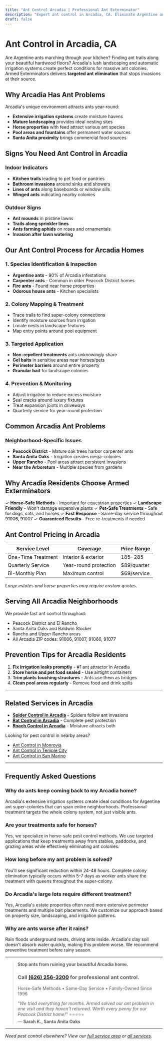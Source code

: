 ```yaml
---
title: "Ant Control Arcadia | Professional Ant Exterminator"
description: "Expert ant control in Arcadia, CA. Eliminate Argentine ants and carpenter ants fast. Pet-safe treatments. Licensed & insured. Call (626) 256-3200."
draft: false
---
```


# Ant Control in Arcadia, CA

Are Argentine ants marching through your kitchen? Finding ant trails along your beautiful hardwood floors? Arcadia's lush landscaping and automatic irrigation systems create perfect conditions for massive ant colonies. Armed Exterminators delivers **targeted ant elimination** that stops invasions at their source.

## Why Arcadia Has Ant Problems

Arcadia's unique environment attracts ants year-round:
- **Extensive irrigation systems** create moisture havens
- **Mature landscaping** provides ideal nesting sites
- **Horse properties** with feed attract various ant species
- **Pool areas and fountains** offer permanent water sources
- **Santa Anita proximity** brings commercial food sources

## Signs You Need Ant Control in Arcadia

### Indoor Indicators
- **Kitchen trails** leading to pet food or pantries
- **Bathroom invasions** around sinks and showers
- **Lines of ants** along baseboards or window sills
- **Winged ants** indicating nearby colonies

### Outdoor Signs
- **Ant mounds** in pristine lawns
- **Trails along sprinkler lines**
- **Ants farming aphids** on roses and ornamentals
- **Invasion after lawn watering**

## Our Ant Control Process for Arcadia Homes

### 1. Species Identification & Inspection
- **Argentine ants** - 90% of Arcadia infestations
- **Carpenter ants** - Common in older Peacock District homes
- **Fire ants** - Found near horse properties
- **Odorous house ants** - Kitchen specialists

### 2. Colony Mapping & Treatment
- Trace trails to find super-colony connections
- Identify moisture sources from irrigation
- Locate nests in landscape features
- Map entry points around pool equipment

### 3. Targeted Application
- **Non-repellent treatments** ants unknowingly share
- **Gel baits** in sensitive areas near horses/pets
- **Perimeter barriers** around entire property
- **Granular bait** for landscape colonies

### 4. Prevention & Monitoring
- Adjust irrigation to reduce excess moisture
- Seal cracks around luxury fixtures
- Treat expansion joints in driveways
- Quarterly service for year-round protection

## Common Arcadia Ant Problems

### Neighborhood-Specific Issues
- **Peacock District** - Mature oak trees harbor carpenter ants
- **Santa Anita Oaks** - Irrigation creates mega-colonies
- **Upper Rancho** - Pool areas attract persistent invasions
- **Near the Arboretum** - Multiple species from gardens

## Why Arcadia Residents Choose Armed Exterminators

✓ **Horse-Safe Methods** - Important for equestrian properties
✓ **Landscape Friendly** - Won't damage expensive plants
✓ **Pet-Safe Treatments** - Safe for dogs, cats, and horses
✓ **Fast Response** - Same-day service throughout 91006, 91007
✓ **Guaranteed Results** - Free re-treatments if needed

## Ant Control Pricing in Arcadia

| Service Level | Coverage | Price Range |
|--------------|----------|-------------|
| One-Time Treatment | Interior & exterior | $185-$285 |
| Quarterly Service | Year-round protection | $89/quarter |
| Bi-Monthly Plan | Maximum control | $69/service |

*Large estates and horse properties may require custom quotes.*

## Serving All Arcadia Neighborhoods

We provide fast ant control throughout:
- Peacock District and El Rancho
- Santa Anita Oaks and Baldwin Stocker
- Rancho and Upper Rancho areas
- All Arcadia ZIP codes: 91006, 91007, 91066, 91077

## Prevention Tips for Arcadia Residents

1. **Fix irrigation leaks promptly** - #1 ant attractor in Arcadia
2. **Store horse and pet food sealed** - Use airtight containers
3. **Trim plants touching structures** - Ants use them as bridges
4. **Clean pool areas regularly** - Remove food and drink spills

---

## Related Services in Arcadia

- **[Spider Control in Arcadia](/spider-control-arcadia/)** - Spiders follow ant invasions
- **[Rat Control in Arcadia](/rat-control-arcadia/)** - Complete pest protection
- **[Roach Control in Arcadia](/roach-control-arcadia/)** - Moisture attracts both

Looking for pest control in nearby areas?
- [Ant Control in Monrovia](/ant-control-monrovia/)
- [Ant Control in Temple City](/ant-control-temple-city/)
- [Ant Control in San Marino](/ant-control-san-marino/)

---

## Frequently Asked Questions

### Why do ants keep coming back to my Arcadia home?
Arcadia's extensive irrigation systems create ideal conditions for Argentine ant super-colonies that can span entire neighborhoods. Professional treatment targets the whole colony system, not just visible ants.

### Are your treatments safe for horses?
Yes, we specialize in horse-safe pest control methods. We use targeted applications that keep treatments away from stables, paddocks, and grazing areas while effectively eliminating ant colonies.

### How long before my ant problem is solved?
You'll see significant reduction within 24-48 hours. Complete colony elimination typically occurs within 5-7 days as worker ants share the treatment with queens throughout the super-colony.

### Do Arcadia's large lots require different treatment?
Yes, Arcadia's estate properties often need more extensive perimeter treatments and multiple bait placements. We customize our approach based on property size, landscaping, and irrigation patterns.

### Why are ants worse after it rains?
Rain floods underground nests, driving ants inside. Arcadia's clay soil doesn't absorb water quickly, making this problem worse. We recommend preventive treatment before rainy season.

---

> **Stop ants from ruining your beautiful Arcadia home.**  
> ### Call [(626) 256-3200](tel:6262563200) for professional ant control.  
> Horse-Safe Methods • Same-Day Service • Family-Owned Since 1996  
> 
> *"We tried everything for months. Armed solved our ant problem in one visit and they haven't returned. Worth every penny for our Peacock District home!"* ⭐⭐⭐⭐⭐  
> — **Sarah K., Santa Anita Oaks**

---

*Need pest control elsewhere? View our [full service area](/locations/) or [all services](/services/).*